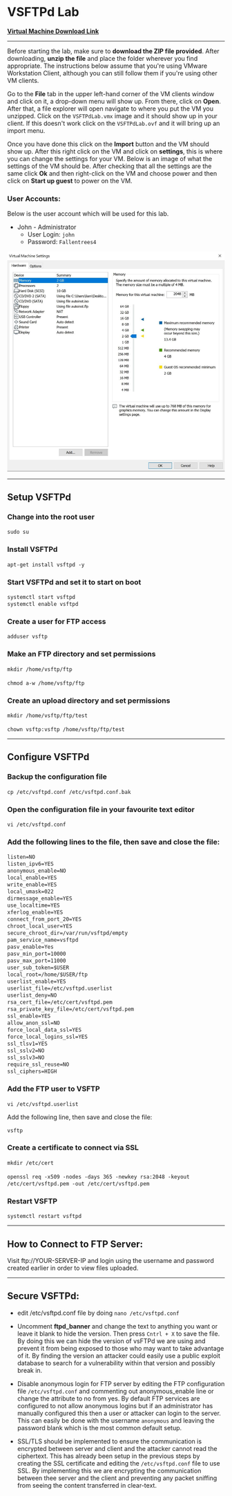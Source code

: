 

# VSFTPd Lab

[**Virtual Machine Download Link**](https://drive.google.com/drive/folders/1D6WGWklYbE5IOQp-BTO6e7TZb1JRKwDa?usp=sharing)

------

Before starting the lab, make sure to **download the ZIP file provided**. After downloading, **unzip the file** and place the folder wherever you find appropriate. The instructions below assume that you're using VMware Workstation Client, although you can still follow them if you're using other VM clients.

Go to the **File** tab in the upper left-hand corner of the VM clients window and click on it, a drop-down menu will show up. From there, click on **Open**. After that, a file explorer will open navigate to where you put the VM you unzipped. Click on the `VSFTPdLab.vmx` image and it should show up in your client. If this doesn't work click on the `VSFTPdLab.ovf` and it will bring up an import menu. 

Once you have done this click on the **Import** button and the VM should show up. After this right click on the VM and click on **settings**, this is where you can change the settings for your VM. Below is an image of what the settings of the VM should be. After checking that all the settings are the same click **Ok** and then right-click on the VM and choose power and then click on **Start up guest** to power on the VM.


### User Accounts:

Below is the user account which will be used for this lab.

- John - Administrator
  - User Login: `john`
  - Password: `Fallentrees4`

![](https://github.com/liamb8/capstone/blob/main/Labs/SSH%20Hardening/Pictures/vmsettings.jpg)

------



## Setup VSFTPd

### Change into the root user

```
sudo su
```

### Install VSFTPd

```
apt-get install vsftpd -y
```

### Start VSFTPd and set it to start on boot

```
systemctl start vsftpd
systemctl enable vsftpd
```

### Create a user for FTP access

```
adduser vsftp
```

### Make an FTP directory and set permissions

```
mkdir /home/vsftp/ftp

chmod a-w /home/vsftp/ftp
```

### Create an upload directory and set permissions

```
mkdir /home/vsftp/ftp/test

chown vsftp:vsftp /home/vsftp/ftp/test
```

------

## Configure VSFTPd

### Backup the configuration file

```
cp /etc/vsftpd.conf /etc/vsftpd.conf.bak
```

### Open the configuration file in your favourite text editor

```
vi /etc/vsftpd.conf
```

### Add the following lines to the file, then save and close the file:

```
listen=NO
listen_ipv6=YES
anonymous_enable=NO
local_enable=YES
write_enable=YES
local_umask=022
dirmessage_enable=YES
use_localtime=YES
xferlog_enable=YES
connect_from_port_20=YES
chroot_local_user=YES
secure_chroot_dir=/var/run/vsftpd/empty
pam_service_name=vsftpd
pasv_enable=Yes
pasv_min_port=10000
pasv_max_port=11000
user_sub_token=$USER
local_root=/home/$USER/ftp
userlist_enable=YES
userlist_file=/etc/vsftpd.userlist
userlist_deny=NO
rsa_cert_file=/etc/cert/vsftpd.pem
rsa_private_key_file=/etc/cert/vsftpd.pem
ssl_enable=YES
allow_anon_ssl=NO
force_local_data_ssl=YES
force_local_logins_ssl=YES
ssl_tlsv1=YES
ssl_sslv2=NO
ssl_sslv3=NO
require_ssl_reuse=NO
ssl_ciphers=HIGH
```

### Add the FTP user to VSFTP

```
vi /etc/vsftpd.userlist
```

Add the following line, then save and close the file:

```
vsftp
```

### Create a certificate to connect via SSL

```
mkdir /etc/cert

openssl req -x509 -nodes -days 365 -newkey rsa:2048 -keyout /etc/cert/vsftpd.pem -out /etc/cert/vsftpd.pem
```

### Restart VSFTP

```
systemctl restart vsftpd
```

------

## How to Connect to FTP Server:

Visit ftp://YOUR-SERVER-IP and login using the username and password created earlier in order to view files uploaded.

------

## Secure VSFTPd:

- edit /etc/vsftpd.conf file by doing `nano /etc/vsftpd.conf`
- Uncomment **ftpd_banner** and change the text to anything you want or leave it blank to hide the version. Then press `Cntrl + X` to save the file. By doing this we can hide the version of vsFTPd we are using and prevent it from being exposed to those who may want to take advantage of it. By finding the version an attacker could easily use a public exploit database to search for a vulnerability within that version and possibly break in. 

- Disable anonymous login for FTP server by editing the FTP configuration file `/etc/vsftpd.conf` and commenting out anonymous_enable line or change the attribute to no from yes. By default FTP services are configured to not allow anonymous logins but if an administrator has manually configured this then a user or attacker can login to the server. This can easily be done with the username `anonymous` and leaving the password blank which is the most common default setup.  

- SSL/TLS should be implemented to ensure the communication is encrypted between server and client and the attacker cannot read the ciphertext. This has already been setup in the previous steps by creating the SSL certificate and editing the `/etc/vsftpd.conf` file to use SSL. By implementing this we are encrypting the communication between thee server and the client and preventing any packet sniffing from seeing the content transferred in clear-text. 